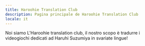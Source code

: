```yaml
---
title: Haroohie Translation Club
description: Pagina principale de Haroohie Translation Club
locale: it
---
```


Noi siamo L'Haroohie translation club, il nostro scopo è tradurre i videogiochi dedicati ad Haruhi Suzumiya in svariate lingue!